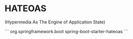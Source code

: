 # HATEOAS
(Hypermedia As The Engine of Application State)

´´´
        <dependency>
            <groupId>org.springframework.boot</groupId>
            <artifactId>spring-boot-starter-hateoas</artifactId>
        </dependency>
´´´